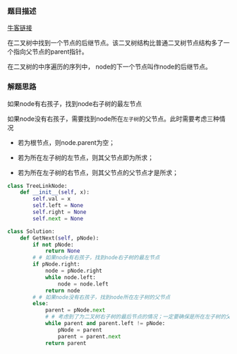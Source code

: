 ### 题目描述

[牛客链接](https://www.nowcoder.com/practice/9023a0c988684a53960365b889ceaf5e?tpId=13&tqId=11210&tPage=3&rp=3&ru=/ta/coding-interviews&qru=/ta/coding-interviews/question-ranking)

在二叉树中找到一个节点的后继节点。该二叉树结构比普通二叉树节点结构多了一个指向父节点的parent指针。

在二叉树的中序遍历的序列中， node的下一个节点叫作node的后继节点。

### 解题思路

如果node有右孩子，找到node右子树的最左节点

如果node没有右孩子，需要找到node所在`左子树`的父节点。此时需要考虑三种情况

- 若为根节点，则node.parent为空；

- 若为所在左子树的左节点，则其父节点即为所求；

- 若为所在左子树的右节点，则其父节点的父节点才是所求；

```python
class TreeLinkNode:
    def __init__(self, x):
        self.val = x
        self.left = None
        self.right = None
        self.next = None

class Solution:
    def GetNext(self, pNode):
        if not pNode:
            return None
        # # 如果node有右孩子，找到node右子树的最左节点
        if pNode.right:
            node = pNode.right
            while node.left:
                node = node.left
            return node
        # # 如果node没有右孩子，找到node所在左子树的父节点
        else:
            parent = pNode.next
            # # 考虑到了为二叉树右子树的最后节点的情况；一定要确保是所在左子树的父节点
            while parent and parent.left != pNode:
                pNode = parent
                parent = parent.next
            return parent
```
